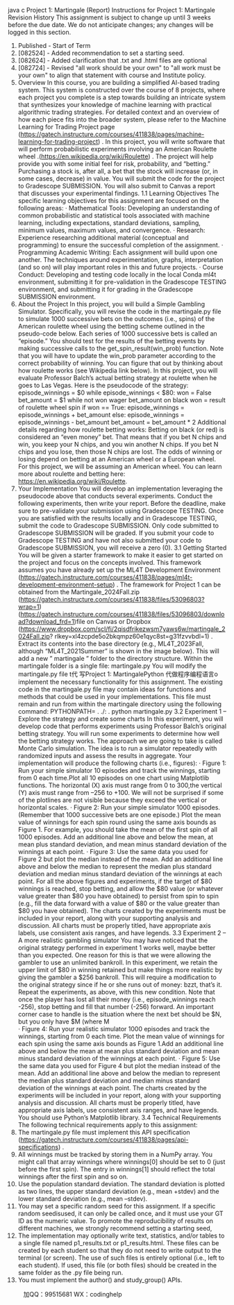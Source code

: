 java c
Project   1:   Martingale (Report) 
Instructions for Project 1: Martingale 
Revision History
This assignment   is subject to change up   until 3 weeks   before   the   due   date.   We   do   not   anticipate   changes; any changes will be   logged   in this   section.
1.   Published - Start   of Term
2.   [082524] -   Added recommendation to set a   starting   seed.
3.   [082624] -   Added clarification that   .txt and   .html files are   optional
4.   [082724] -   Revised "all work should be your own" to   "all   work   must   be   your   own"   to   align   that   statement with course and   Institute policy.
1. Overview
In this course, you are building a simplified AI-based trading   system. This   system   is   constructed   over the   course of 8   projects, where each   project you complete is a   step   towards   building   an   intricate   system   that   synthesizes your knowledge of machine learning with   practical algorithmic trading   strategies.   For detailed context and an overview of how each   piece   fits   into   the   broader   system,   please   refer   to   the
Machine Learning for Trading Project page 
(https://gatech.instructure.com/courses/411838/pages/machine-learning-for-trading-project) .
In this project, you will write software that will perform   probabilistic   experiments   involving   an American Roulette wheel   .(https://en.wikipedia.org/wiki/Roulette) . The   project   will   help   provide   you   with   some    initial feel for risk,   probability, and “betting.” Purchasing a   stock   is,   after   all,   a   bet   that   the   stock will increase (or,   in some cases, decrease)   in value. You will submit the   code   for   the   project   to   Gradescope   SUBMISSION. You will also submit to Canvas a report   that   discusses your   experimental   findings.
1.1 Learning Objectives 
The specific learning objectives for this assignment are focused on   the   following   areas:
· Mathematical Tools: Developing an understanding of common probabilistic   and   statistical tools associated with machine learning, including expectations, standard deviations, sampling, minimum values, maximum values, and convergence.
· Research:   Experience researching additional material (conceptual   and   programming) to   ensure   the   successful completion of the assignment.
· Programming  Academic Writing:   Each assignment will build upon one   another. The techniques      around experimentation, graphs,   interpretation (and so on) will   play   important   roles   in this   and   future   projects.
· Course Conduct:   Developing and testing code locally   in the   local   Conda   ml4t   environment,
submitting it for pre-validation in the   Gradescope TESTING   environment,   and   submitting   it for   grading   in the Gradescope SUBMISSION environment.
2. About the Project 
In this   project, you will   build a Simple Gambling Simulator.   Specifically, you   will   revise   the   code   in   the martingale.py file to simulate   1000 successive bets on the outcomes   (i.e.,   spins)   of the American   roulette   wheel using the betting scheme outlined   in the   pseudo-code   below.   Each   series   of   1000   successive   bets   is called an “episode.” You should test for the results of the   betting   events   by   making   successive   calls   to      the get_spin_result(win_prob) function.   Note that you will have to update the win_prob   parameter according to the correct probability of winning. You can figure that   out   by thinking   about   how   roulette   works (see Wikipedia   link   below). 
In this   project, you will evaluate   Professor Balch’s actual betting   strategy   at   roulette   when   he   goes   to   Las   Vegas.
Here   is the pseudocode of the strategy:
episode_winnings = $0 
while episode_winnings < $80: 
won = False 
bet_amount = $1 
while not won 
wager bet_amount on black 
won = result of roulette wheel spin 
if won == True: 
episode_winnings = episode_winnings + bet_amount 
else: 
episode_winnings = episode_winnings - bet_amount 
bet_amount = bet_amount * 2 
Additional details   regarding   how   roulette   betting works:   Betting on   black (or red)   is considered   an   “even money”   bet. That   means that   if you   bet   N chips and win, you   keep your N chips,   and   you   win   another   N            chips.   If you   bet   N chips and you lose, then those   N chips   are   lost.   The   odds   of winning or   losing   depend   on betting at an American wheel or a   European wheel.   For this project, we will   be   assuming   an American   wheel. You can learn more about   roulette and   betting   here: https://en.wikipedia.org/wiki/Roulette. 
3. Your Implementation
You will develop an implementation leveraging the   pseudocode   above that   conducts   several experiments. Conduct the following experiments, then write your report.   Before the   deadline,   make sure   to pre-validate your submission using Gradescope TESTING.   Once you   are   satisfied with   the   results locally and in Gradescope TESTING, submit the   code to   Gradescope   SUBMISSION.   Only   code submitted to Gradescope   SUBMISSION will be graded.   If you submit your   code   to   Gradescope TESTING and have not also submitted your   code   to   Gradescope   SUBMISSION,   you   will   receive   a   zero   (0). 
3.1 Getting Started 
You will   be given a starter framework to   make   it easier to   get started   on   the   project   and   focus   on   the   concepts involved. This   framework assumes you have already   set   up   the ML4T Development 
Environment (https://gatech.instructure.com/courses/411838/pages/ml4t-development-environment-setup) . The framework for Project   1 can be obtained from   the Martingale_2024Fall.zip 
(https://gatech.instructure.com/courses/411838/files/53096803?wrap=1)  
(https://gatech.instructure.com/courses/411838/files/53096803/download?download_frd=1)file   on   Canvas   or Dropbox (https://www.dropbox.com/scl/fi/2qisdfrikezwsm7yaws6w/martingale_2024Fall.zip? 
rlkey=xl4zcpde5o2bkqmpz60e1qyc8st=g31fzvvbdl=1) .   Extract   its   contents   into   the   base   directory   (e.g.,   ML4T_2023Fall, although “ML4T_2021Summer” is shown in the   image   below).   This   will   add   a   new   ” martingale ” folder to the   directory structure.
Within the martingale folder is a   single file: martingale.py 
You will modify the martingale.py file t代 写Project 1: MartingalePython
代做程序编程语言o implement   the   necessary   functionality   for this   assignment.   The            existing code   in the   martingale.py file   may contain   ideas for functions and   methods that could   be   used   in   your implementations. This file must remain and   run from   within   the   martingale   directory   using   the following command:
PYTHONPATH= . ./: . python martingale.py 
3.2 Experiment 1 – Explore the strategy and create some charts 
In this experiment, you will develop code that performs   experiments   using   Professor   Balch’s   original betting strategy. You will run some experiments to determine   how well the   betting   strategy works.   The approach we are going to take   is called   Monte Carlo simulation.   The   idea   is   to   run   a   simulator   repeatedly   with randomized   inputs and assess the results   in   aggregate. Your   implementation will   produce the following charts (i.e., figures):
· Figure 1:   Run your simple simulator   10 episodes and track the winnings, starting from   0   each   time.Plot all   10 episodes on one chart   using   Matplotlib functions. The   horizontal   (X)   axis   must   range from   0 to 300,the vertical (Y) axis must   range from –256   to   +100.   We will   not   be   surprised   if some   of the      plotlines   are   not   visible   because   they   exceed   the   vertical   or   horizontal   scales.
· Figure 2:   Run your simple simulator   1000 episodes.   (Remember that   1000 successive   bets   are   one      episode.)   Plot the   mean value of winnings for each spin round using   the   same   axis   bounds   as   Figure 1.   For example, you should take the   mean of the first spin of all   1000   episodes. Add an   additional   line   above and below the   mean, at mean   plus   standard   deviation,   and   mean   minus   standard   deviation   of the winnings at each   point. 
· Figure 3:   Use the same data you used for   Figure   2   but   plot   the   median   instead   of the   mean. Add an   additional line above and below the   median to   represent   the   median   plus   standard   deviation   and median minus standard deviation of the winnings at each   point.
For all the above figures and experiments, if the target   of $80 winnings   is   reached,   stop   betting,   and allow the $80 value (or whatever value greater than $80 you   have obtained)   to   persist   from   spin   to   spin   (e.g., fill the data forward with a value of $80 or the value greater than   $80   you   have   obtained). 
The charts created by the experiments   must   be   included   in your   report,   along with your   supporting analysis and discussion.   All charts must be   properly   titled,   have   appropriate   axis   labels,   use   consistent   axis   ranges, and   have legends.
3.3 Experiment 2 – A more realistic gambling simulator 
You   may   have   noticed that the original strategy   performed   in experiment   1 works well,   maybe better than   you expected. One reason for this is   that we were   allowing   the   gambler   to   use   an   unlimited   bankroll.   In   this experiment, we   retain the upper limit of $80   in winning   retained   but   make things   more   realistic   by giving the gambler a $256 bankroll. This will   require a   modification   to   the   original   strategy   since   if   he   or she   runs out of money: bzzt, that’s   it.   Repeat the experiments,   as   above, with   this   new   condition.   Note   that once the   player has lost all their   money   (i.e.,   episode_winnings   reach   -256),   stop   betting   and fill   that   number (-256) forward.   An   important corner case to handle   is the   situation where   the   next   bet   should   be   $N,   but you only   have $M (where   M  
· Figure 4:   Run your realistic simulator   1000 episodes and track the winnings,   starting   from   0   each
time.   Plot the mean value   of winnings for each spin using the   same   axis   bounds   as   Figure   1.Add   an additional line above and below the   mean   at   mean   plus   standard   deviation   and   mean   minus   standard   deviation of the winnings at each   point.
· Figure 5:   Use the same data you used for   Figure   4   but   plot   the   median   instead   of the   mean. Add an   additional line above and below the   median to   represent   the   median   plus   standard   deviation   and median minus standard deviation of the winnings at each   point.
The charts created by the experiments will   be   included   in your   report,   along with your   supporting   analysis and discussion.   All charts must be   properly   titled,   have   appropriate   axis   labels,   use consistent axis   ranges, and   have legends. You should use   Python’s   Matplotlib   library.
3.4 Technical Requirements 
The following technical requirements apply to this assignment:
1. The martingale.py file must   implement this API specification 
(https://gatech.instructure.com/courses/411838/pages/api-specifications) .
2. All winnings   must   be tracked   by storing them   in a   NumPy array. You   might call that   array winnings
where winnings[0] should be set to 0   (just   before the first   spin).   The   entry   in winnings[1]   should   reflect   the total winnings after the first spin and   so   on.
3.   Use the   population standard deviation. The standard deviation is   plotted   as   two   lines,   the   upper   standard deviation (e.g., mean +stdev) and   the   lower   standard   deviation   (e.g.,   mean –stdev).
4. You   may   set   a   specific   random   seed   for   this   assignment.   If   a   specific   random   seedisused,   it   can
only   be called once, and   it   must   use your GT   ID as the   numeric   value.   To   promote   the   reproducibility   of results on different machines, we strongly   recommend setting   a   starting   seed,
5. The implementation may optionally write text, statistics,   and/or tables   to   a   single   file   named
p1_results.txt or p1_results.html. These files can be   created   by   each   student   so that   they   do   not   need   to write output to the terminal (or screen). The   use of such files   is   entirely   optional   (i.e.,   left   to   each student).   If used, this file (or both files) should   be   created   in the   same   folder   as   the   .py   file   being   run.
6. You   must   implement the author() and study_group() APIs.









         
加QQ：99515681  WX：codinghelp
